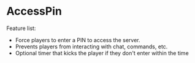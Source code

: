 # AccessPin

Feature list:
- Force players to enter a PIN to access the server.
- Prevents players from interacting with chat, commands, etc.
- Optional timer that kicks the player if they don't enter within the time
